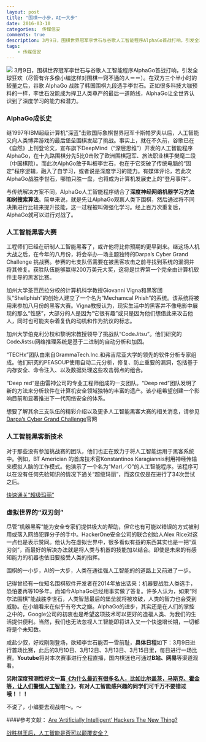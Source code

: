 ```yaml
---  
layout: post  
title: "围棋一小步，AI一大步"
date: 2016-03-10
categories:  传媒信安     
comments: true
description: 3月9日，围棋世界冠军李世石与谷歌人工智能程序AlphaGo首战打响，引发全球狂欢（尽管有许多像小编这样对围棋一窍不通的人＝＝）。在双方三个半小时的较量之后，谷歌 AlphaGo 战胜了韩国围棋九段选手李世石。
tags:
    - 传媒信安
---  
```

![](http://127.0.0.1:4000//resources/images/A.jpg) 
3月9日，围棋世界冠军李世石与谷歌人工智能程序AlphaGo首战打响，引发全球狂欢（尽管有许多像小编这样对围棋一窍不通的人＝＝）。在双方三个半小时的较量之后，谷歌 AlphaGo 战胜了韩国围棋九段选手李世石。正如很多科技大咖预料的一样，李世石没能成为捍卫人类尊严的最后一道防线，AlphaGo让全世界认识到了深度学习的能力和潜力。

### AlphaGo成长史

继1997年IBM超级计算机“深蓝”击败国际象棋世界冠军卡斯帕罗夫以后，人工智能又向人类博弈游戏的最后堡垒围棋发起了挑战。事实上，就在不久前，谷歌已在《自然》上刊登论文，宣布旗下DeepMind（“深层思维”）开发的人工智能程序AlphaGo，在十九路围棋分先5比0击败了欧洲围棋冠军、旅法职业棋手樊麾二段（中国棋院）。而此次AlphGo敢于叫板李世石，也在于它突破了传统电脑的“固定”程序逻辑，融入了自学习，或者说是深度学习的能力。有媒体评论，若此次AlphaGo战胜李世石，哪怕只胜一盘，也将成为计算机发展史上的“登月事件”。

与传统解决方案不同，AlphaGo人工智能程序结合了**深度神经网络机器学习方法和树搜索算法**。简单来说，就是先让AlphaGo观察人类下围棋，然后通过将不同决策进行比较来提升技能，这一过程被叫做强化学习。经上百万次重复后，AlphaGo就可以进行对战了。

### 人工智能黑客大赛

工程师们已经在研制人工智能黑客了，或许他将比你预期的更早到来。继这场人机大战之后，在今年的八月份，将会举办一场主题独特的Darpa’s Cyber Grand Challenge 挑战赛。参赛的七支队伍需要在被黑客攻击之前寻找到系统的漏洞并将其修复。获胜队伍能够赢得200万美元大奖，这将是世界第一个完全由计算机软件主导的黑客比赛。

加州大学圣芭芭拉分校的计算机科学教授Giovanni Vigna和黑客团队“Shellphish”的创始人建立了一个名为“Mechamcal Phish”的系统。该系统将被用来参加八月份的黑客大赛。Vigna教授认为，现实生活中的黑客并不像电影中展现的那么“性感”，大部分的人是因为“它很有趣”或只是因为他们想借此来攻击他人，同时也可能夹杂着复仇的动机和作为抗议的标志。

加州大学伯克利分校和黎明宋教授领导了挑战队“CodeJitsu”。他们研究的CodeJistsu网络推理系统是基于二进制的自动分析和加固。

“TECHx”团队由来自GrammaTech.Inc.和弗吉尼亚大学的领先的软件分析专家组成。他们研究的PEASOUP使用自动二元分析，修复、防止重要的漏洞，包括基于内存安全、命令注入、以及数据处理这些攻击弱点的组合。

“Deep red”是由雷神公司的专业工程师组成的一支团队。“Deep red”团队发明了新的方法来分析软件在计算机安全领域独特的丰富的遗产。该小组希望创建一个影响目前和显著推进下一代网络安全的体系。

想要了解其余三支队伍的精彩介绍以及更多人工智能黑客大赛的相关消息，请参见[Darpa’s Cyber Grand Challenge](http://www.cybergrandchallenge.com/)官网

### 人工智能黑客新技术

对于那些没有参加挑战赛的团队，他们也正在致力于将人工智能运用于黑客系统中。例如，BT Americian 的首席技术官Konstantinos Karagiannis利用神经传输来模拟人脑的工作模式。他演示了一个名为“MarI／O”的人工智能程序。该程序可以在没有任何先验知识的情况下通关“超级玛丽”，而这仅仅是在进行了34次尝试之后。

[快速通关“超级玛丽”](http://v.qq.com/boke/page/b/0/z/b0187echr6z.html)

### 虚拟世界的“双刃剑”

尽管“机器黑客”能为安全专家们提供极大的帮助，但它也有可能以错误的方式被利用或落入网络犯罪分子的手中。HackerOne安全公司的联合创始人Alex Rice对这一点也是表示赞同。他认为在虚拟世界中，很多看似有益的东西其实也是一把“双刃剑”，而最好的解决办法就是将人类与机器的技能加以结合。即使是未来的有感知能力的机器也依旧要接受人类的指挥。

围棋的一小步，AI的一大步，人类在通往强人工智能的的道路上又前进了一步。

记得曾经有一位知名围棋软件开发者在2014年放出话来：机器要战胜人类选手，恐怕要再等10多年。而如今AlphaGo已经用事实做了答复。许多人认为，如果“阿尔法围棋”能战胜李世石，人类智慧最后的堡垒就将被攻破，人类的智力也会受到威胁。在小编看来在似乎有夸大之嫌。AlphaGo的进步，其实还是在人们的掌控之中的，Google公司的初衷也是希望这项技术可以更好的造福人类、为我们的生活提供便利。当然，我们也无法忽视人工智能即将进入又一个快速增长期，一切都将是个未知数。

咸盐少叙，好戏刚刚登场，欲知李世石能否一雪前耻，**具体日程**如下：3月9日进行首场比赛，此后的3月10日、3月12日、3月13日、3月15日里，每日进行一场比赛。**Youtube**将对本次赛事进行全程直播，国内棋迷也可通过**B站、网易**等渠道观看。

**另附深度预测性好文一篇[《为什么最近有很多名人，比如比尔盖茨，马斯克、霍金等，让人们警惕人工智能？》](http://zhuanlan.zhihu.com/xiepanda/19950456?from=timeline&isappinstalled=0)，有对人工智能感兴趣的同学们可千万不要错过哦！！！**

不说了，小编要去观战啦～。～

####参考文献：
[Are ‘Artificially Intelligent’ Hackers The New Thing?](https://www.hackread.com/artificially-intelligent-hackers-new-thing/)

[战胜棋王后，人工智能是否可以颠覆安全？](http://www.freebuf.com/news/98249.html)